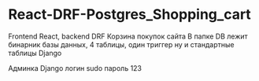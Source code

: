 # React-DRF-Postgres_Shopping_cart
Frontend React, backend DRF
Корзина покупок сайта
В папке DB лежит бинарник базы данных, 4 таблицы, один триггер ну и стандартные таблицы Django

Админка Django логин sudo пароль 123
